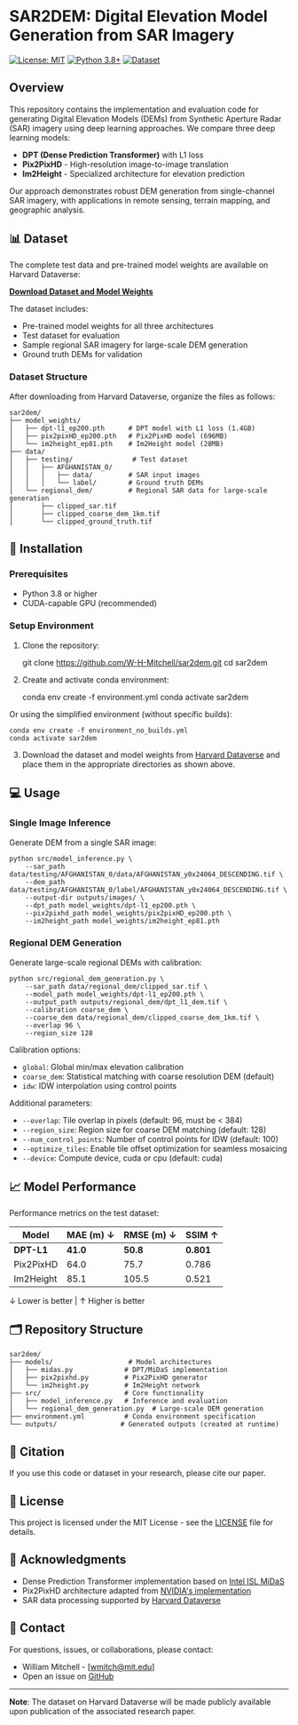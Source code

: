# SAR2DEM: Digital Elevation Model Generation from SAR Imagery

[![License: MIT](https://img.shields.io/badge/License-MIT-yellow.svg)](https://opensource.org/licenses/MIT)
[![Python 3.8+](https://img.shields.io/badge/python-3.8+-blue.svg)](https://www.python.org/downloads/)
[![Dataset](https://img.shields.io/badge/Dataset-Harvard%20Dataverse-red)](https://dataverse.harvard.edu/dataset.xhtml?persistentId=doi:10.7910/DVN/YFR2GM)

## Overview

This repository contains the implementation and evaluation code for generating Digital Elevation Models (DEMs) from Synthetic Aperture Radar (SAR) imagery using deep learning approaches. We compare three deep learning models:

- **DPT (Dense Prediction Transformer)** with L1 loss
- **Pix2PixHD** - High-resolution image-to-image translation
- **Im2Height** - Specialized architecture for elevation prediction

Our approach demonstrates robust DEM generation from single-channel SAR imagery, with applications in remote sensing, terrain mapping, and geographic analysis.

## 📊 Dataset

The complete test data and pre-trained model weights are available on Harvard Dataverse:

**[Download Dataset and Model Weights](https://dataverse.harvard.edu/dataset.xhtml?persistentId=doi:10.7910/DVN/YFR2GM)**

The dataset includes:
- Pre-trained model weights for all three architectures
- Test dataset for evaluation
- Sample regional SAR imagery for large-scale DEM generation
- Ground truth DEMs for validation

### Dataset Structure

After downloading from Harvard Dataverse, organize the files as follows:

    sar2dem/
    ├── model_weights/
    │   ├── dpt-l1_ep200.pth      # DPT model with L1 loss (1.4GB)
    │   ├── pix2pixHD_ep200.pth   # Pix2PixHD model (696MB)
    │   └── im2height_ep81.pth    # Im2Height model (28MB)
    ├── data/
    │   ├── testing/               # Test dataset
    │   │   ├── AFGHANISTAN_0/
    │   │   │   ├── data/         # SAR input images
    │   │   │   └── label/        # Ground truth DEMs
    │   └── regional_dem/         # Regional SAR data for large-scale generation
    │       ├── clipped_sar.tif
    │       ├── clipped_coarse_dem_1km.tif
    │       └── clipped_ground_truth.tif

## 🚀 Installation

### Prerequisites

- Python 3.8 or higher
- CUDA-capable GPU (recommended)

### Setup Environment

1. Clone the repository:

    git clone https://github.com/W-H-Mitchell/sar2dem.git
    cd sar2dem

2. Create and activate conda environment:

    conda env create -f environment.yml
    conda activate sar2dem

Or using the simplified environment (without specific builds):

    conda env create -f environment_no_builds.yml
    conda activate sar2dem

3. Download the dataset and model weights from [Harvard Dataverse](https://dataverse.harvard.edu/dataset.xhtml?persistentId=doi:10.7910/DVN/YFR2GM) and place them in the appropriate directories as shown above.

## 💻 Usage

### Single Image Inference

Generate DEM from a single SAR image:

    python src/model_inference.py \
        --sar_path data/testing/AFGHANISTAN_0/data/AFGHANISTAN_y0x24064_DESCENDING.tif \
        --dem_path data/testing/AFGHANISTAN_0/label/AFGHANISTAN_y0x24064_DESCENDING.tif \
        --output-dir outputs/images/ \
        --dpt_path model_weights/dpt-l1_ep200.pth \
        --pix2pixhd_path model_weights/pix2pixHD_ep200.pth \
        --im2height_path model_weights/im2height_ep81.pth

### Regional DEM Generation

Generate large-scale regional DEMs with calibration:

    python src/regional_dem_generation.py \
        --sar_path data/regional_dem/clipped_sar.tif \
        --model_path model_weights/dpt-l1_ep200.pth \
        --output_path outputs/regional_dem/dpt_l1_dem.tif \
        --calibration coarse_dem \
        --coarse_dem data/regional_dem/clipped_coarse_dem_1km.tif \
        --overlap 96 \
        --region_size 128

Calibration options:
- `global`: Global min/max elevation calibration
- `coarse_dem`: Statistical matching with coarse resolution DEM (default)
- `idw`: IDW interpolation using control points

Additional parameters:
- `--overlap`: Tile overlap in pixels (default: 96, must be < 384)
- `--region_size`: Region size for coarse DEM matching (default: 128)
- `--num_control_points`: Number of control points for IDW (default: 100)
- `--optimize_tiles`: Enable tile offset optimization for seamless mosaicing
- `--device`: Compute device, cuda or cpu (default: cuda)

## 📈 Model Performance

Performance metrics on the test dataset:

| Model | MAE (m) ↓ | RMSE (m) ↓ | SSIM ↑ |
|-------|-----------|------------|--------|
| **DPT-L1** | **41.0** | **50.8** | **0.801** |
| Pix2PixHD | 64.0 | 75.7 | 0.786 |
| Im2Height | 85.1 | 105.5 | 0.521 |

↓ Lower is better | ↑ Higher is better

## 🗂️ Repository Structure

    sar2dem/
    ├── models/                   # Model architectures
    │   ├── midas.py             # DPT/MiDaS implementation
    │   ├── pix2pixhd.py         # Pix2PixHD generator
    │   └── im2height.py         # Im2Height network
    ├── src/                     # Core functionality
    │   ├── model_inference.py   # Inference and evaluation
    │   └── regional_dem_generation.py  # Large-scale DEM generation
    ├── environment.yml          # Conda environment specification
    └── outputs/                # Generated outputs (created at runtime)

## 📝 Citation

If you use this code or dataset in your research, please cite our paper.

## 📄 License

This project is licensed under the MIT License - see the [LICENSE](LICENSE) file for details.

## 🙏 Acknowledgments

- Dense Prediction Transformer implementation based on [Intel ISL MiDaS](https://github.com/isl-org/MiDaS)
- Pix2PixHD architecture adapted from [NVIDIA's implementation](https://github.com/NVIDIA/pix2pixHD)
- SAR data processing supported by [Harvard Dataverse](https://dataverse.harvard.edu/)

## 📧 Contact

For questions, issues, or collaborations, please contact:
- William Mitchell - [wmitch@mit.edu]
- Open an issue on [GitHub](https://github.com/W-H-Mitchell/sar2dem/issues)

---

**Note**: The dataset on Harvard Dataverse will be made publicly available upon publication of the associated research paper.
